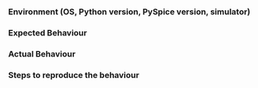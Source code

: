 ### Environment (OS, Python version, PySpice version, simulator)

### Expected Behaviour

### Actual Behaviour

### Steps to reproduce the behaviour
